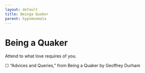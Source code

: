 ```yaml
---
layout: default
title: Beinga Quaker
parent: hypomnemata
---
```

# Being a Quaker

Attend to what love requires of you.

☐ “Advices and Queries,” from Being a Quaker by Geoffrey Durham